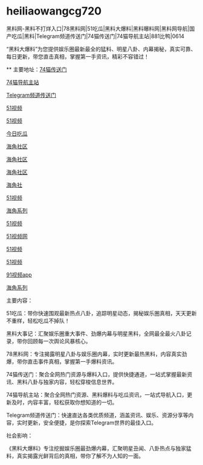 # heiliaowangcg720
黑料网-黑料不打烊入口|78黑料网|51吃瓜|黑料大爆料|黑料曝料网|黑料网导航|国产吃瓜|黑料|Telegram频道传送门|74猫传送门|74猫导航主站|881比鸭|0614

“黑料大爆料”为您提供娱乐圈最新最全的猛料、明星八卦、内幕揭秘，真实可靠、每日更新，带您直击真相，掌握第一手资讯，精彩不容错过！

** 主要地址：<a href="https://74mao.com/">74猫传送门</a>

<a href="https://74mao.com/">74猫导航主站</a>

<a href="https://74mao.com/">Telegram频道传送门</a>

<a href="https://hj-364.pages.dev/">51视频</a>

<a href="https://hj-595.pages.dev/">51视频</a>

<a href="https://hj-573.pages.dev/">今日吃瓜</a>

<a href="https://hj-563.pages.dev/">海角社区</a>

<a href="https://hj-554.pages.dev/">海角社区</a>

<a href="https://hj-540.pages.dev/">海角社区</a>

<a href="https://hj-538.pages.dev/">海角社</a>

<a href="https://hj-519.pages.dev/">51视频</a>

<a href="https://hj-488.pages.dev/">海角系列</a>

<a href="https://hj-484.pages.dev/">51视频</a>

<a href="https://hj-482.pages.dev/">51视频网</a>

<a href="https://hj-454.pages.dev/">51视频</a>

<a href="https://hj-433.pages.dev/">51视频</a>

<a href="https://hj-382.pages.dev/">91视频app</a>

<a href="https://hj-376.pages.dev/">海角系列</a>

主要内容：

51吃瓜：带你快速围观最新热点八卦，追踪明星动态，揭秘娱乐圈真相，天天更新不重样，轻松吃瓜不掉队！

黑料大事记：汇聚娱乐圈重大事件、劲爆内幕与明星黑料，全网最全最火八卦记录，带你回顾每一次舆论风暴核心。

78黑料网：专注揭露明星八卦与娱乐圈内幕，实时更新最热黑料，内容真实劲爆，带你直击事件真相，掌握第一手爆料资讯。

74猫传送门：聚合全网热门资源与爆料入口，提供快捷通道，一站式掌握最新资讯、黑料八卦与独家内容，轻松穿梭信息世界。

74猫导航主站：聚合全网热门资源、黑料爆料与吃瓜资讯，一站式导航入口，更新及时，内容丰富，轻松获取你想知道的一切。

Telegram频道传送门：快速直达各类优质频道，涵盖资讯、娱乐、资源分享等内容，实时更新，安全便捷，是你探索Telegram世界的最佳入口。

社会影响：

《黑料大爆料》专注挖掘娱乐圈最劲爆内幕，汇聚明星丑闻、八卦热点与独家猛料，真实揭露光鲜背后的真相，带你了解不为人知的一面。
